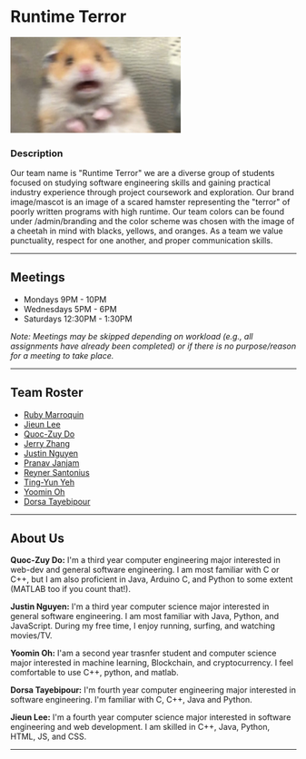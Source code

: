 # Runtime Terror
<img src="branding/mascot.png" alt="mascot" width="300"/>

### Description
Our team name is "Runtime Terror" we are a diverse group of students focused on studying software engineering skills and gaining practical industry experience through project coursework and exploration. Our brand image/mascot is an image of a scared hamster representing the "terror" of poorly written programs with high runtime. Our team colors can be found under /admin/branding and the color scheme was chosen with the image of a cheetah in mind with blacks, yellows, and oranges. As a team we value punctuality, respect for one another, and proper communication skills.

---

## Meetings
- Mondays 9PM - 10PM 
- Wednesdays 5PM - 6PM 
- Saturdays 12:30PM - 1:30PM 

<em>Note: Meetings may be skipped depending on workload (e.g., all assignments have already been completed) or if there is no purpose/reason for a meeting to take place. </em>

---


## Team Roster
- [Ruby Marroquin](https://github.com/rubycmarroquin)
- [Jieun Lee](https://github.com/JinnnyWinnny)
- [Quoc-Zuy Do](https://github.com/QuocVDo)
- [Jerry Zhang](https://github.com/jerryczhang)
- [Justin Nguyen](https://github.com/justnguyen1)
- [Pranav Janjam](https://github.com/pranavjanjam)
- [Reyner Santonius](https://github.com/latteslurp)
- [Ting-Yun Yeh](https://github.com/Lilith-Schreiber)
- [Yoomin Oh](https://github.com/Yoomin99)
- [Dorsa Tayebipour](https://github.com/Dorsa-lucky)

---

## About Us

**Quoc-Zuy Do:** I'm a third year computer engineering major interested in web-dev and general software engineering. I am most familiar with C or C++, but I am also proficient in Java, Arduino C, and Python to some extent (MATLAB too if you count that!).

**Justin Nguyen:** I'm a third year computer science major interested in general software engineering. I am most familiar with Java, Python, and JavaScript. During my free time, I enjoy running, surfing, and watching movies/TV.

**Yoomin Oh:** I'am a second year trasnfer student and computer science major interested in machine learning, Blockchain, and cryptocurrency. I feel comfortable to use C++, python, and matlab. 

**Dorsa Tayebipour:** I'm fourth year computer engineering major interested in software engineering. I'm familiar with C, C++, Java and Python. 

**Jieun Lee:** I'm a fourth year computer science major interested in software engineering and web development. I am skilled in C++, Java, Python, HTML, JS, and CSS. 

---
